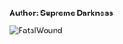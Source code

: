 <b>Author: Supreme Darkness</b><br>

![FatalWound](https://github.com/yuankong666/Ultimate-RAT-Collection/assets/128066597/3d23c16f-9916-4594-9382-158761761c83)
